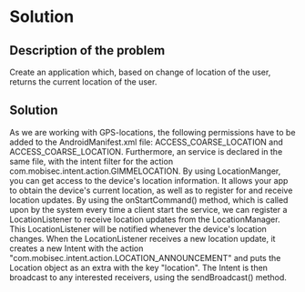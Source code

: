 # Solution

## Description of the problem

Create an application which, based on change of location of the user, returns the current location of the user. 


## Solution
As we are working with GPS-locations, the following permissions have to be added to the AndroidManifest.xml file: ACCESS_COARSE_LOCATION and ACCESS_COARSE_LOCATION. Furthermore, an service is declared in the same file, with the intent filter for the action com.mobisec.intent.action.GIMMELOCATION. By using LocationManger, you can get access to the device's location information. It allows your app to obtain the device's current location, as well as to register for and receive location updates. By using the onStartCommand() method, which is called upon by the system every time a client start the service, we can register a LocationListener to receive location updates from the LocationManager. This LocationListener will be notified whenever the device's location changes. When the LocationListener receives a new location update, it creates a new Intent with the action "com.mobisec.intent.action.LOCATION_ANNOUNCEMENT" and puts the Location object as an extra with the key "location". The Intent is then broadcast to any interested receivers, using the sendBroadcast() method.
